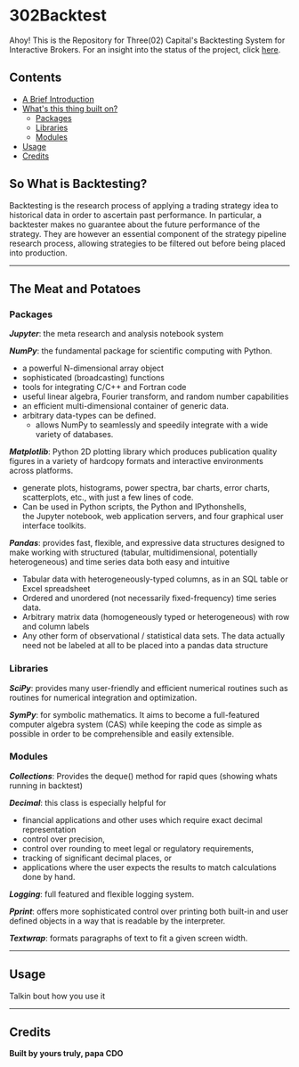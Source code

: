 # 302Backtest

Ahoy! This is the Repository for Three(02) Capital's Backtesting System for Interactive Brokers. For an insight into the status of the project, click [here](https://github.com/orgs/three-02/projects/1).

## Contents

- [A Brief Introduction](#so-what-is-backtesting)
- [What's this thing built on?](#the-meat-and-potatoes)
    - [Packages](#packages)
    - [Libraries](#libraries)
    - [Modules](#modules)
- [Usage](#usage)
- [Credits](#credits)


## So What is Backtesting?

Backtesting is the research process of applying a trading strategy idea to historical data in order to ascertain past performance. In particular, a backtester makes no guarantee about the future performance of the strategy. They are however an essential component of the strategy pipeline research process, allowing strategies to be filtered out before being placed into production.

-----

## The Meat and Potatoes

### **Packages**

**_Jupyter_**: the meta research and analysis notebook system

**_NumPy_**: the fundamental package for scientific computing with Python. 

- a powerful N-dimensional array object
- sophisticated (broadcasting) functions
- tools for integrating C/C++ and Fortran code
- useful linear algebra, Fourier transform, and random number capabilities
- an efficient multi-dimensional container of generic data. 
- arbitrary data-types can be defined. 
    - allows NumPy to seamlessly and speedily integrate with a wide variety of databases.

**_Matplotlib_**: Python 2D plotting library which produces publication quality figures in a variety of hardcopy formats and interactive environments across platforms.

- generate plots, histograms, power spectra, bar charts, error charts, scatterplots, etc., with just a few lines of code.
- Can be used in Python scripts, the Python and IPythonshells, the Jupyter notebook, web application servers, and four graphical user interface toolkits.

**_Pandas_**: provides fast, flexible, and expressive data structures designed to make working with structured (tabular, multidimensional, potentially heterogeneous) and time series data both easy and intuitive

- Tabular data with heterogeneously-typed columns, as in an SQL table or Excel spreadsheet
- Ordered and unordered (not necessarily fixed-frequency) time series data.
- Arbitrary matrix data (homogeneously typed or heterogeneous) with row and column labels
- Any other form of observational / statistical data sets. The data actually need not be labeled at all to be placed into a pandas data structure



### **Libraries**

**_SciPy_**: provides many user-friendly and efficient numerical routines such as routines for numerical integration and optimization.

**_SymPy_**: for symbolic mathematics. It aims to become a full-featured computer algebra system (CAS) while keeping the code as simple as possible in order to be comprehensible and easily extensible.

### **Modules**

**_Collections_**: Provides the deque() method for rapid ques (showing whats running in backtest)

**_Decimal_**: this class is especially helpful for

- financial applications and other uses which require exact decimal representation
- control over precision,
- control over rounding to meet legal or regulatory requirements,
- tracking of significant decimal places, or
- applications where the user expects the results to match calculations done by hand.

**_Logging_**: full featured and flexible logging system.

**_Pprint_**: offers more sophisticated control over printing both built-in and user defined objects in a way that is readable by the interpreter.

**_Textwrap_**: formats paragraphs of text to fit a given screen width.

-----

## Usage

Talkin bout how you use it

-----

## Credits

**Built by yours truly, papa CDO**
